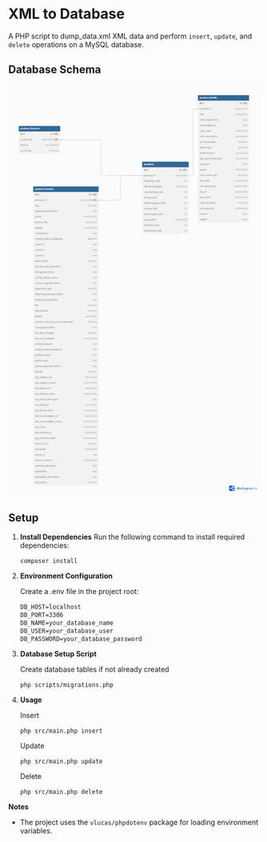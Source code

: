# XML to Database

A PHP script to dump_data.xml XML data and perform `insert`, `update`, and `delete` operations on a MySQL database.

## Database Schema
![Database Schema](db-schema.png)


## Setup

1. **Install Dependencies**
   Run the following command to install required dependencies:
   ```
   composer install
   ```

2. **Environment Configuration**

    Create a .env file in the project root:
    ```
    DB_HOST=localhost
    DB_PORT=3306
    DB_NAME=your_database_name
    DB_USER=your_database_user
    DB_PASSWORD=your_database_password
    ```
   
3. **Database Setup Script**
   
   Create database tables if not already created
   ```
   php scripts/migrations.php     
   ```
   
4. **Usage**
    
    Insert

    ```
    php src/main.php insert
    ```
   
    Update
    ```
    php src/main.php update
    ```
   
    Delete
    ```
    php src/main.php delete
    ```


**Notes**

- The project uses the ```vlucas/phpdotenv``` package for loading environment variables.